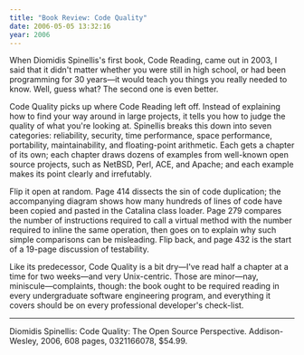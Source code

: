 ```yaml
---
title: "Book Review: Code Quality"
date: 2006-05-05 13:32:16
year: 2006
---
```

When Diomidis Spinellis's first book, Code Reading, came out in 2003, I said that it didn't matter whether you were still in high school, or had been programming for 30 years—it would teach you things you really needed to know.  Well, guess what?  The second one is even better.

Code Quality picks up where Code Reading left off.  Instead of explaining how to find your way around in large projects, it tells you how to judge the quality of what you're looking at.  Spinellis breaks this down into seven categories: reliability, security, time performance, space performance, portability, maintainability, and floating-point arithmetic.  Each gets a chapter of its own; each chapter draws dozens of examples from well-known open source projects, such as NetBSD, Perl, ACE, and Apache; and each example makes its point clearly and irrefutably.

Flip it open at random.  Page 414 dissects the sin of code duplication; the accompanying diagram shows how many hundreds of lines of code have been copied and pasted in the Catalina class loader. Page 279 compares the number of instructions required to call a virtual method with the number required to inline the same operation, then goes on to explain why such simple comparisons can be misleading. Flip back, and page 432 is the start of a 19-page discussion of testability.

Like its predecessor, Code Quality is a bit dry—I've read half a chapter at a time for two weeks—and very Unix-centric. Those are minor—nay, miniscule—complaints, though: the book ought to be required reading in every undergraduate software engineering program, and everything it covers should be on every professional developer's check-list.

<hr />Diomidis Spinellis: Code Quality: The Open Source Perspective.  Addison-Wesley, 2006, 608 pages, 0321166078, $54.99.
